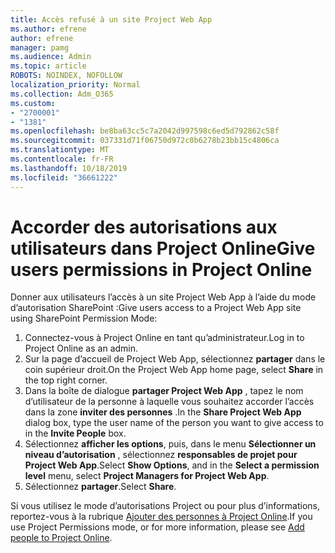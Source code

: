 ```yaml
---
title: Accès refusé à un site Project Web App
ms.author: efrene
author: efrene
manager: pamg
ms.audience: Admin
ms.topic: article
ROBOTS: NOINDEX, NOFOLLOW
localization_priority: Normal
ms.collection: Adm_O365
ms.custom:
- "2700001"
- "1381"
ms.openlocfilehash: be8ba63cc5c7a2042d997598c6ed5d792862c58f
ms.sourcegitcommit: 037331d71f06750d972c0b6278b23bb15c4806ca
ms.translationtype: MT
ms.contentlocale: fr-FR
ms.lasthandoff: 10/18/2019
ms.locfileid: "36661222"
---
```

# <a name="give-users-permissions-in-project-online"></a><span data-ttu-id="ee224-102">Accorder des autorisations aux utilisateurs dans Project Online</span><span class="sxs-lookup"><span data-stu-id="ee224-102">Give users permissions in Project Online</span></span>

<span data-ttu-id="ee224-103">Donner aux utilisateurs l’accès à un site Project Web App à l’aide du mode d’autorisation SharePoint :</span><span class="sxs-lookup"><span data-stu-id="ee224-103">Give users access to a Project Web App site using SharePoint Permission Mode:</span></span>

1. <span data-ttu-id="ee224-104">Connectez-vous à Project Online en tant qu’administrateur.</span><span class="sxs-lookup"><span data-stu-id="ee224-104">Log in to Project Online as an admin.</span></span>
2. <span data-ttu-id="ee224-105">Sur la page d’accueil de Project Web App, sélectionnez **partager** dans le coin supérieur droit.</span><span class="sxs-lookup"><span data-stu-id="ee224-105">On the Project Web App home page, select **Share** in the top right corner.</span></span>
3. <span data-ttu-id="ee224-106">Dans la boîte de dialogue **partager Project Web App** , tapez le nom d’utilisateur de la personne à laquelle vous souhaitez accorder l’accès dans la zone **inviter des personnes** .</span><span class="sxs-lookup"><span data-stu-id="ee224-106">In the **Share Project Web App** dialog box, type the user name of the person you want to give access to in the **Invite People** box.</span></span>
4. <span data-ttu-id="ee224-107">Sélectionnez **afficher les options**, puis, dans le menu **Sélectionner un niveau d’autorisation** , sélectionnez **responsables de projet pour Project Web App**.</span><span class="sxs-lookup"><span data-stu-id="ee224-107">Select **Show Options**, and in the **Select a permission level** menu, select **Project Managers for Project Web App**.</span></span>
5. <span data-ttu-id="ee224-108">Sélectionnez **partager**.</span><span class="sxs-lookup"><span data-stu-id="ee224-108">Select **Share**.</span></span>

<span data-ttu-id="ee224-109">Si vous utilisez le mode d’autorisations Project ou pour plus d’informations, reportez-vous à la rubrique [Ajouter des personnes à Project Online](https://docs.microsoft.com/projectonline/step-2-add-people-to-project-online).</span><span class="sxs-lookup"><span data-stu-id="ee224-109">If you use Project Permissions mode, or for more information, please see [Add people to Project Online](https://docs.microsoft.com/projectonline/step-2-add-people-to-project-online).</span></span>
